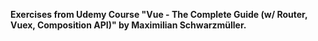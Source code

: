 <strong> Exercises from Udemy Course  "Vue - The Complete Guide (w/ Router, Vuex, Composition API)" by Maximilian Schwarzmüller.</strong>



